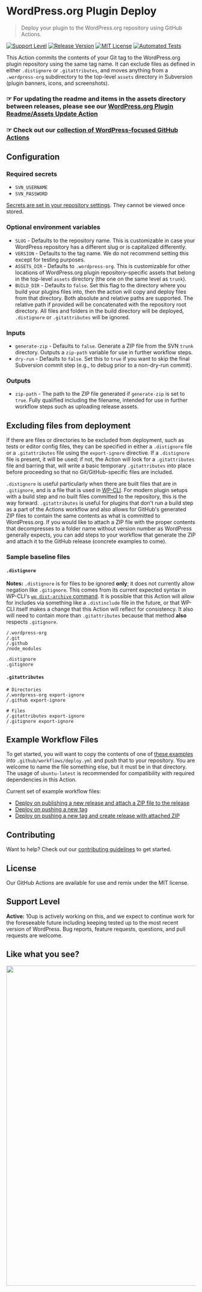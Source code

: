 # WordPress.org Plugin Deploy

> Deploy your plugin to the WordPress.org repository using GitHub Actions.

[![Support Level](https://img.shields.io/badge/support-active-green.svg)](#support-level) [![Release Version](https://img.shields.io/github/release/10up/action-wordpress-plugin-deploy.svg)](https://github.com/10up/action-wordpress-plugin-deploy/releases/latest) [![MIT License](https://img.shields.io/github/license/10up/action-wordpress-plugin-deploy.svg)](https://github.com/10up/action-wordpress-plugin-deploy/blob/develop/LICENSE) [![Automated Tests](https://github.com/10up/action-wordpress-plugin-deploy/actions/workflows/test.yml/badge.svg)](https://github.com/10up/action-wordpress-plugin-deploy/actions/workflows/test.yml)

This Action commits the contents of your Git tag to the WordPress.org plugin repository using the same tag name. It can exclude files as defined in either `.distignore` or `.gitattributes`, and moves anything from a `.wordpress-org` subdirectory to the top-level `assets` directory in Subversion (plugin banners, icons, and screenshots).

### ☞ For updating the readme and items in the assets directory between releases, please see our [WordPress.org Plugin Readme/Assets Update Action](https://github.com/10up/action-wordpress-plugin-asset-update)

### ☞ Check out our [collection of WordPress-focused GitHub Actions](https://github.com/10up/actions-wordpress)

## Configuration

### Required secrets

* `SVN_USERNAME`
* `SVN_PASSWORD`

[Secrets are set in your repository settings](https://help.github.com/en/actions/automating-your-workflow-with-github-actions/creating-and-using-encrypted-secrets). They cannot be viewed once stored.

### Optional environment variables

* `SLUG` - Defaults to the repository name. This is customizable in case your WordPress repository has a different slug or is capitalized differently.
* `VERSION` - Defaults to the tag name.  We do not recommend setting this except for testing purposes.
* `ASSETS_DIR` - Defaults to `.wordpress-org`. This is customizable for other locations of WordPress.org plugin repository-specific assets that belong in the top-level `assets` directory (the one on the same level as `trunk`).
* `BUILD_DIR` - Defaults to `false`. Set this flag to the directory where you build your plugins files into, then the action will copy and deploy files from that directory. Both absolute and relative paths are supported. The relative path if provided will be concatenated with the repository root directory. All files and folders in the build directory will be deployed, `.distignore` or `.gitattributes` will be ignored.

### Inputs

* `generate-zip` - Defaults to `false`. Generate a ZIP file from the SVN `trunk` directory. Outputs a `zip-path` variable for use in further workflow steps.
* `dry-run` - Defaults to `false`. Set this to `true` if you want to skip the final Subversion commit step (e.g., to debug prior to a non-dry-run commit).

### Outputs

* `zip-path` - The path to the ZIP file generated if `generate-zip` is set to `true`. Fully qualified including the filename, intended for use in further workflow steps such as uploading release assets.

## Excluding files from deployment

If there are files or directories to be excluded from deployment, such as tests or editor config files, they can be specified in either a `.distignore` file or a `.gitattributes` file using the `export-ignore` directive. If a `.distignore` file is present, it will be used; if not, the Action will look for a `.gitattributes` file and barring that, will write a basic temporary `.gitattributes` into place before proceeding so that no Git/GitHub-specific files are included.

`.distignore` is useful particularly when there are built files that are in `.gitignore`, and is a file that is used in [WP-CLI](https://wp-cli.org/). For modern plugin setups with a build step and no built files committed to the repository, this is the way forward. `.gitattributes` is useful for plugins that don't run a build step as a part of the Actions workflow and also allows for GitHub's generated ZIP files to contain the same contents as what is committed to WordPress.org. If you would like to attach a ZIP file with the proper contents that decompresses to a folder name without version number as WordPress generally expects, you can add steps to your workflow that generate the ZIP and attach it to the GitHub release (concrete examples to come).

### Sample baseline files

#### `.distignore`

**Notes:** `.distignore` is for files to be ignored **only**; it does not currently allow negation like `.gitignore`. This comes from its current expected syntax in WP-CLI's [`wp dist-archive` command](https://github.com/wp-cli/dist-archive-command/). It is possible that this Action will allow for includes via something like a `.distinclude` file in the future, or that WP-CLI itself makes a change that this Action will reflect for consistency. It also will need to contain more than `.gitattributes` because that method **also** respects `.gitignore`.

```
/.wordpress-org
/.git
/.github
/node_modules

.distignore
.gitignore
```

#### `.gitattributes`

```gitattributes
# Directories
/.wordpress-org export-ignore
/.github export-ignore

# Files
/.gitattributes export-ignore
/.gitignore export-ignore
```

## Example Workflow Files

To get started, you will want to copy the contents of one of [these examples](examples) into `.github/workflows/deploy.yml` and push that to your repository. You are welcome to name the file something else, but it must be in that directory. The usage of `ubuntu-latest` is recommended for compatibility with required dependencies in this Action.

Current set of example workflow files:

* [Deploy on publishing a new release and attach a ZIP file to the release](examples/deploy-on-publishing-a-new-release-and-attach-a-zip-file-to-the-release.yml)
* [Deploy on pushing a new tag](examples/deploy-on-pushing-a-new-tag.yml)
* [Deploy on pushing a new tag and create release with attached ZIP](examples/deploy-on-pushing-a-new-tag-and-create-release-with-attached-zip.yml)

## Contributing

Want to help? Check out our [contributing guidelines](CONTRIBUTING.md) to get started.

## License

Our GitHub Actions are available for use and remix under the MIT license.

## Support Level

**Active:** 10up is actively working on this, and we expect to continue work for the foreseeable future including keeping tested up to the most recent version of WordPress.  Bug reports, feature requests, questions, and pull requests are welcome.

## Like what you see?

<p align="center">
<a href="http://10up.com/contact/"><img src="https://10up.com/uploads/2016/10/10up-Github-Banner.png" width="850"></a>
</p>
